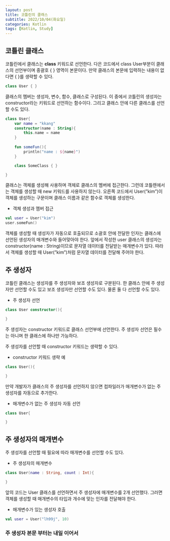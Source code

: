 ```yaml
---
layout: post
title: 코틀린의 클래스
subtitle: 2022/10/04(화요일)
categories: Kotlin
tags: [Kotlin, Study]
---
```


## 코틀린 클래스

코틀린에서 클래스는 **class** 키워드로 선언한다. 다은 코드에서 class User부분이 클래스의 선언부이며
중괄호 { } 영역이 본문이다. 만약 클래스의 본문에 입력하는 내용이 없다면 { }를 생략할 수 있다.

```kotlin
class User { }
```

클래스의 멤버는 생성자, 변수, 함수, 클래스로 구성된다.
이 중에서 코틀린의 생성자는 constructor라는 키워드로 선언하는 함수이다. 그리고 클래스 안에 다른 클래스를 선언할 수도 있다.

```kotlin
class User{
	var name = "kkang"
	constructor(name : String){
		this.name = name
	}
	
	fun someFun(){
		println("name : ${name}")
	}

	class SomeClass { }

}
```

클래스는 객체를 생성해 사용하며 객체로 클래스의 멤버에 접근한다.
그런데 코틀렌에서는 객체를 생성할 때 new 키워드를 사용하지 않는다. 오른쪽 코드에서 User(”kim”)이 객체를 생성하는 구문이며 클래스 이름과 같은 함수로 객체를 생성한다.

- 객체 생성과 멤버 접근

```kotlin
val user = User("kim")
user.someFun()
```

객체를 생성할 때 생성자가 자동으로 호출되므로 소괄호 안에 전달한 인자는 클래스에 선언된 생성자의 매개변수와 들어맞아야 한다. 앞에서 작성한 user 클래스의 생성자는 constructor(name : String)이므로 문자열 데이터를 전달받는 매개변수가 있다. 따라서 객체를 생성할 때 User(”kim”)처럼 문자열 데이터를 전달해 주어야 한다.

## 주 생성자

코틀린 클래스는 생성자를 주 생성자와 보조 생성자로 구분된다. 한 클래스 안에 주 생성자만 선언할 수도 있고 보조 생성자만 선언할 수도 있다. 물론 둘 다 선언할 수도 있다.

- 주 생성자 선언

```kotlin
class User constructor(){

}
```

주 생성자는 constructor 키워드로 클래스 선언부에 선언한다. 주 생성자 선언은 필수는 아니며 한 클래스에 하나만 가능하다.

주 생성자를 선언할 때 constructor 키워드는 생략할 수 있다.

- constructor 키워드 생략 예

```kotlin
class User(){

}
```

만약 개발자가 클래스의 주 생성자를 선언하지 않으면 컴파일러가 매개변수가 없는 주 생성자를 자동으로 추가한다.

- 매개변수가 없는 주 생성자 자동 선언

```kotlin
class User{

}
```

## 주 생성자의 매개변수

주 생성자를 선언할 때 필요에 따라 매개변수를 선언할 수도 있다.

- 주 생성자의 매개변수

```kotlin
class User(name : String, count : Int){

}
```

앞의 코드는 User 클래스를 선언하면서 주 생성자에 매개변수를 2개 선언했다.
그러면 객체를 생성할 때 매개변수의 타입과 개수에 맞는 인자를 전달해야 한다.

- 매개변수가 있는 생성자 호출

```kotlin
val user = User("lh99j", 10)
```

### 주 생성자 본문 부터는 내일 이어서